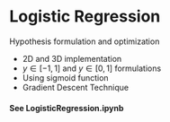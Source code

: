 # Logistic Regression


Hypothesis formulation and optimization </br > 
- 2D and 3D implementation
- $y \in [-1, 1]$ and $y \in [0, 1]$ formulations
- Using sigmoid function
- Gradient Descent Technique <br />


#### See LogisticRegression.ipynb
